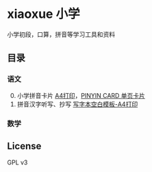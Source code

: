 # xiaoxue 小学
小学初段，口算，拼音等学习工具和资料

## 目录
### 语文
0. 小学拼音卡片	[A4打印](./pdf/[语文]小学拼音卡片-A4打印-v0.1.pdf)，[PINYIN CARD 单页卡片](./pdf/[语文]小学拼音卡片-CARD单页-v0.1.pdf)
1. 拼音汉字听写、抄写	[写字本空白模板-A4打印](./pdf/[语文]一年级拼音汉字写字本空白模板-A4打印-v0.1.pdf)

### 数学

## License

GPL v3